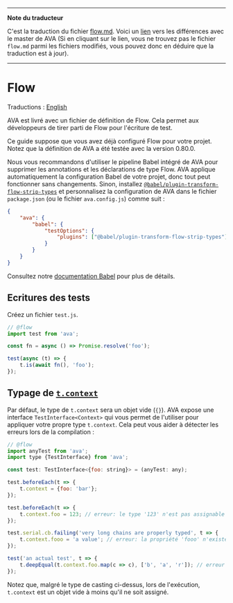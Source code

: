 ___
**Note du traducteur**

C'est la traduction du fichier [flow.md](https://github.com/avajs/ava/blob/master/docs/recipes/flow.md). Voici un [lien](https://github.com/avajs/ava/compare/6fb0964941b66ce1cc613c62d0b74c3301398d95...master#diff-d7e81d64f6d02f405e93d77a24b6a4af) vers les différences avec le master de AVA (Si en cliquant sur le lien, vous ne trouvez pas le fichier `flow.md` parmi les fichiers modifiés, vous pouvez donc en déduire que la traduction est à jour).
___
# Flow

Traductions : [English](https://github.com/avajs/ava/blob/master/docs/recipes/flow.md)

AVA est livré avec un fichier de définition de Flow. Cela permet aux développeurs de tirer parti de Flow pour l'écriture de test.

Ce guide suppose que vous avez déjà configuré Flow pour votre projet. Notez que la définition de AVA a été testée avec la version 0.80.0.

Nous vous recommandons d'utiliser le pipeline Babel intégré de AVA pour supprimer les annotations et les déclarations de type Flow. AVA applique automatiquement la configuration Babel de votre projet, donc tout peut fonctionner sans changements. Sinon, installez [`@babel/plugin-transform-flow-strip-types`](https://www.npmjs.com/package/@babel/plugin-transform-flow-strip-types) et personnalisez la configuration de AVA dans le fichier `package.json` (ou le fichier `ava.config.js`) comme suit :

```json
{
	"ava": {
		"babel": {
			"testOptions": {
				"plugins": ["@babel/plugin-transform-flow-strip-types"]
			}
		}
	}
}
```

Consultez notre [documentation Babel](babel.md) pour plus de détails.

## Ecritures des tests

Créez un fichier `test.js`.

```js
// @flow
import test from 'ava';

const fn = async () => Promise.resolve('foo');

test(async (t) => {
	t.is(await fn(), 'foo');
});
```

## Typage de [`t.context`](https://github.com/avajs/ava#test-context)

Par défaut, le type de `t.context` sera un objet vide (`{}`). AVA expose une interface `TestInterface<Context>` qui vous permet de l'utiliser pour appliquer votre propre type `t.context`. Cela peut vous aider à détecter les erreurs lors de la compilation :

```js
// @flow
import anyTest from 'ava';
import type {TestInterface} from 'ava';

const test: TestInterface<{foo: string}> = (anyTest: any);

test.beforeEach(t => {
	t.context = {foo: 'bar'};
});

test.beforeEach(t => {
	t.context.foo = 123; // erreur: le type '123' n'est pas assignable au type 'string'
});

test.serial.cb.failing('very long chains are properly typed', t => {
	t.context.fooo = 'a value'; // erreur: la propriété 'fooo' n'existe pas sur le type ''
});

test('an actual test', t => {
	t.deepEqual(t.context.foo.map(c => c), ['b', 'a', 'r']); // erreur : la propriété 'map' n'existe pas sur le type 'string'
});
```

Notez que, malgré le type de casting ci-dessus, lors de l'exécution, `t.context` est un objet vide à moins qu'il ne soit assigné.
